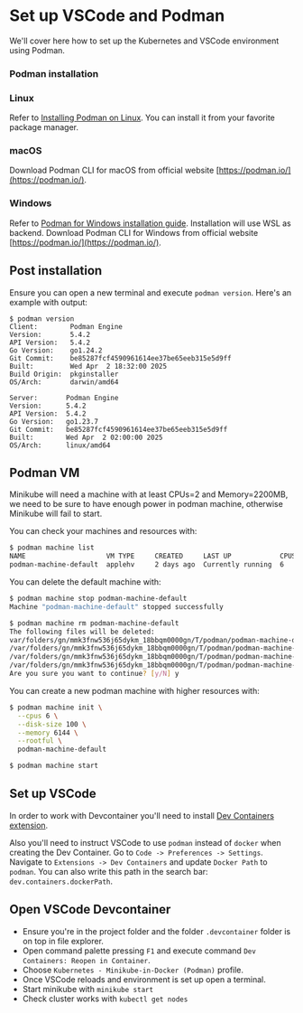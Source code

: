 # Set up VSCode and Podman

We'll cover here how to set up the Kubernetes and VSCode environment using Podman.

### Podman installation

### Linux

Refer to [Installing Podman on Linux](https://podman.io/docs/installation#installing-on-linux). You can install it from your favorite package manager.

### macOS

Download Podman CLI for macOS from official website [https://podman.io/](https://podman.io/).

### Windows

Refer to [Podman for Windows installation guide](https://github.com/containers/podman/blob/main/docs/tutorials/podman-for-windows.md). Installation will use WSL as backend. Download Podman CLI for Windows from official website [https://podman.io/](https://podman.io/).

## Post installation

Ensure you can open a new terminal and execute `podman version`. Here's an example with output:

```shell
$ podman version
Client:        Podman Engine
Version:       5.4.2
API Version:   5.4.2
Go Version:    go1.24.2
Git Commit:    be85287fcf4590961614ee37be65eeb315e5d9ff
Built:         Wed Apr  2 18:32:00 2025
Build Origin:  pkginstaller
OS/Arch:       darwin/amd64

Server:       Podman Engine
Version:      5.4.2
API Version:  5.4.2
Go Version:   go1.23.7
Git Commit:   be85287fcf4590961614ee37be65eeb315e5d9ff
Built:        Wed Apr  2 02:00:00 2025
OS/Arch:      linux/amd64
```

## Podman VM

Minikube will need a machine with at least CPUs=2 and Memory=2200MB, we need to be sure to have enough power in podman machine, otherwise Minikube will fail to start.

You can check your machines and resources with:

```bash
$ podman machine list
NAME                    VM TYPE     CREATED     LAST UP            CPUS        MEMORY      DISK SIZE
podman-machine-default  applehv     2 days ago  Currently running  6           6GiB        100GiB
```

You can delete the default machine with:

```bash
$ podman machine stop podman-machine-default
Machine "podman-machine-default" stopped successfully

$ podman machine rm podman-machine-default
The following files will be deleted:
var/folders/gn/mmk3fnw536j65dykm_18bbqm0000gn/T/podman/podman-machine-default.sock
/var/folders/gn/mmk3fnw536j65dykm_18bbqm0000gn/T/podman/podman-machine-default-gvproxy.sock
/var/folders/gn/mmk3fnw536j65dykm_18bbqm0000gn/T/podman/podman-machine-default-api.sock
/var/folders/gn/mmk3fnw536j65dykm_18bbqm0000gn/T/podman/podman-machine-default.log
Are you sure you want to continue? [y/N] y
```

You can create a new podman machine with higher resources with:

```bash
$ podman machine init \
  --cpus 6 \
  --disk-size 100 \
  --memory 6144 \
  --rootful \
  podman-machine-default

$ podman machine start
```

## Set up VSCode

In order to work with Devcontainer you'll need to install [Dev Containers extension](https://marketplace.visualstudio.com/items/?itemName=ms-vscode-remote.remote-containers).

Also you'll need to instruct VSCode to use `podman` instead of `docker` when creating the Dev Container. Go to `Code -> Preferences -> Settings`. Navigate to `Extensions -> Dev Containers` and update `Docker Path` to `podman`. You can also write this path in the search bar: `dev.containers.dockerPath`.

## Open VSCode Devcontainer

- Ensure you're in the project folder and the folder `.devcontainer` folder is on top in file explorer.
- Open command palette pressing `F1` and execute command `Dev Containers: Reopen in Container`.
- Choose `Kubernetes - Minikube-in-Docker (Podman)` profile.
- Once VSCode reloads and environment is set up open a terminal.
- Start minikube with `minikube start`
- Check cluster works with `kubectl get nodes`

